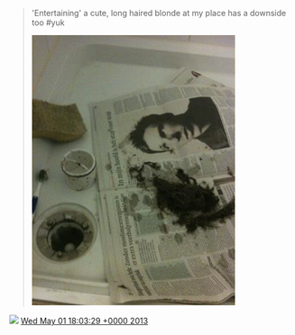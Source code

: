> 'Entertaining' a cute, long haired blonde at my place has a downside too \#yuk 
> 
> ![](../../media/329657338715848704-BJMtmlxCQAI11SL.jpg)

<img src="../../media/tweet.ico" width="12" /> [Wed May 01 18:03:29 +0000 2013](https://twitter.com/DromerDenker/status/329657338715848704)